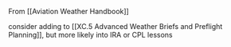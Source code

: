 From [[Aviation Weather Handbook]]

consider adding to [[XC.5 Advanced Weather Briefs and Preflight Planning]], but more likely into IRA or CPL lessons
